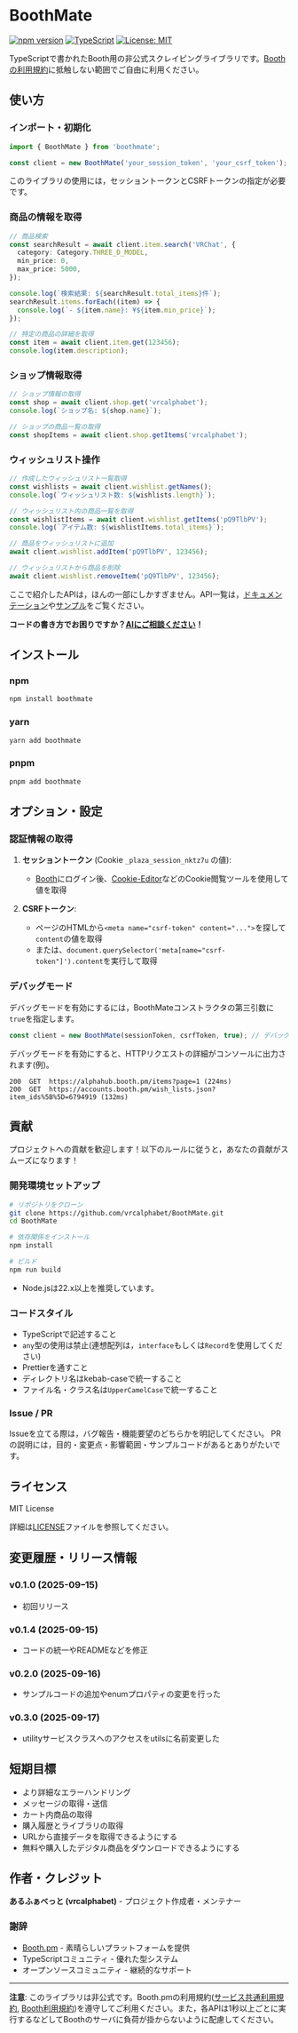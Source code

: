 # BoothMate

[![npm version](https://badge.fury.io/js/boothmate.svg)](https://badge.fury.io/js/boothmate)
[![TypeScript](https://img.shields.io/badge/TypeScript-Ready-blue.svg)](https://www.typescriptlang.org/)
[![License: MIT](https://img.shields.io/badge/License-MIT-yellow.svg)](https://opensource.org/licenses/MIT)

TypeScriptで書かれたBooth用の非公式スクレイピングライブラリです。[Boothの利用規約](#謝辞)に抵触しない範囲でご自由に利用ください。

## 使い方

### インポート・初期化

```typescript
import { BoothMate } from 'boothmate';

const client = new BoothMate('your_session_token', 'your_csrf_token');
```

このライブラリの使用には，セッショントークンとCSRFトークンの指定が必要です。

### 商品の情報を取得

```typescript
// 商品検索
const searchResult = await client.item.search('VRChat', {
  category: Category.THREE_D_MODEL,
  min_price: 0,
  max_price: 5000,
});

console.log(`検索結果: ${searchResult.total_items}件`);
searchResult.items.forEach((item) => {
  console.log(`- ${item.name}: ¥${item.min_price}`);
});

// 特定の商品の詳細を取得
const item = await client.item.get(123456);
console.log(item.description);
```

### ショップ情報取得

```typescript
// ショップ情報の取得
const shop = await client.shop.get('vrcalphabet');
console.log(`ショップ名: ${shop.name}`);

// ショップの商品一覧の取得
const shopItems = await client.shop.getItems('vrcalphabet');
```

### ウィッシュリスト操作

```typescript
// 作成したウィッシュリスト一覧取得
const wishlists = await client.wishlist.getNames();
console.log(`ウィッシュリスト数: ${wishlists.length}`);

// ウィッシュリスト内の商品一覧を取得
const wishlistItems = await client.wishlist.getItems('pQ9TlbPV');
console.log(`アイテム数: ${wishlistItems.total_items}`);

// 商品をウィッシュリストに追加
await client.wishlist.addItem('pQ9TlbPV', 123456);

// ウィッシュリストから商品を削除
await client.wishlist.removeItem('pQ9TlbPV', 123456);
```

ここで紹介したAPIは，ほんの一部にしかすぎません。API一覧は，[ドキュメンテーション](https://vrcalphabet.github.io/BoothMate/classes/BoothMate.BoothMate.html)や[サンプル](https://github.com/vrcalphabet/BoothMate/tree/master/examples)をご覧ください。

**コードの書き方でお困りですか？[AIにご相談ください](https://gemini.google.com/gem/1VlPbawQ_8AcdBzhsGcxYKAUYTpXvhCSq?usp=sharing)！**

## インストール

### npm

```bash
npm install boothmate
```

### yarn

```bash
yarn add boothmate
```

### pnpm

```bash
pnpm add boothmate
```

## オプション・設定

### 認証情報の取得

1. **セッショントークン** (Cookie `_plaza_session_nktz7u` の値):
   - [Booth](https://booth.pm/ja)にログイン後、[Cookie-Editor](https://chromewebstore.google.com/detail/cookie-editor/hlkenndednhfkekhgcdicdfddnkalmdm)などのCookie閲覧ツールを使用して値を取得

2. **CSRFトークン**:
   - ページのHTMLから`<meta name="csrf-token" content="...">`を探して`content`の値を取得
   - または、`document.querySelector('meta[name="csrf-token"]').content`を実行して取得

### デバッグモード

デバッグモードを有効にするには，BoothMateコンストラクタの第三引数に`true`を指定します。

```typescript
const client = new BoothMate(sessionToken, csrfToken, true); // デバッグモード有効
```

デバッグモードを有効にすると、HTTPリクエストの詳細がコンソールに出力されます(例)。

```
200  GET  https://alphahub.booth.pm/items?page=1 (224ms)
200  GET  https://accounts.booth.pm/wish_lists.json?item_ids%5B%5D=6794919 (132ms)
```

## 貢献

プロジェクトへの貢献を歓迎します！以下のルールに従うと，あなたの貢献がスムーズになります！

### 開発環境セットアップ

```bash
# リポジトリをクローン
git clone https://github.com/vrcalphabet/BoothMate.git
cd BoothMate

# 依存関係をインストール
npm install

# ビルド
npm run build
```

- Node.jsは22.x以上を推奨しています。

### コードスタイル

- TypeScriptで記述すること
- `any`型の使用は禁止(連想配列は，`interface`もしくは`Record`を使用してください)
- Prettierを通すこと
- ディレクトリ名はkebab-caseで統一すること
- ファイル名・クラス名は`UpperCamelCase`で統一すること

### Issue / PR

Issueを立てる際は，バグ報告・機能要望のどちらかを明記してください。
PRの説明には，目的・変更点・影響範囲・サンプルコードがあるとありがたいです。

## ライセンス

MIT License

詳細は[LICENSE](./LICENSE)ファイルを参照してください。

## 変更履歴・リリース情報

### v0.1.0 (2025-09ｰ15)

- 初回リリース

### v0.1.4 (2025-09-15)

- コードの統一やREADMEなどを修正

### v0.2.0 (2025-09-16)

- サンプルコードの追加やenumプロパティの変更を行った

### v0.3.0 (2025-09-17)

- utilityサービスクラスへのアクセスをutilsに名前変更した

## 短期目標

- より詳細なエラーハンドリング
- メッセージの取得・送信
- カート内商品の取得
- 購入履歴とライブラリの取得
- URLから直接データを取得できるようにする
- 無料や購入したデジタル商品をダウンロードできるようにする

## 作者・クレジット

**あるふぁべっと (vrcalphabet)** - プロジェクト作成者・メンテナー

### 謝辞

- [Booth.pm](https://booth.pm/ja) - 素晴らしいプラットフォームを提供
- TypeScriptコミュニティ - 優れた型システム
- オープンソースコミュニティ - 継続的なサポート

---

**注意**: このライブラリは非公式です。Booth.pmの利用規約([サービス共通利用規約](https://policies.pixiv.net/#terms), [Booth利用規約](https://policies.pixiv.net/#booth))を遵守してご利用ください。また，各APIは1秒以上ごとに実行するなどしてBoothのサーバに負荷が掛からないように配慮してください。

